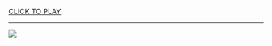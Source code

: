 
<a href="https://premium76.site?title=snake_game_beaten&ref=12M">CLICK TO PLAY</a></h3>
<hr>

<a href="https://premium76.site?title=snake_game_beaten&ref=12M"><img src="https://clearcache.store/games.png"></a>


